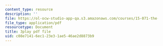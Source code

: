 ```yaml
---
content_type: resource
description: ''
file: https://ol-ocw-studio-app-qa.s3.amazonaws.com/courses/15-071-the-analytics-edge-spring-2017/c08e71416ec123e31ae546ae2d8873b9_05DWB1NzozM.pdf
file_type: application/pdf
resourcetype: Document
title: 3play pdf file
uid: c08e7141-6ec1-23e3-1ae5-46ae2d8873b9
---
```

